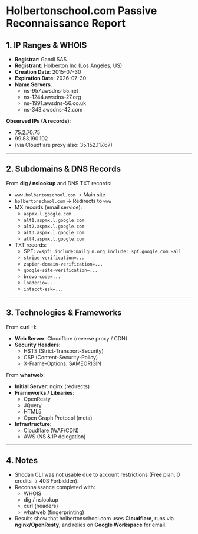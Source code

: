 # Holbertonschool.com Passive Reconnaissance Report

## 1. IP Ranges & WHOIS
- **Registrar**: Gandi SAS
- **Registrant**: Holberton Inc (Los Angeles, US)
- **Creation Date**: 2015-07-30
- **Expiration Date**: 2026-07-30
- **Name Servers**:
  - ns-957.awsdns-55.net
  - ns-1244.awsdns-27.org
  - ns-1991.awsdns-56.co.uk
  - ns-343.awsdns-42.com

**Observed IPs (A records)**:
- 75.2.70.75
- 99.83.190.102
- (via Cloudflare proxy also: 35.152.117.67)

---

## 2. Subdomains & DNS Records
From **dig / nslookup** and DNS TXT records:
- `www.holbertonschool.com` → Main site
- `holbertonschool.com` → Redirects to `www`
- MX records (email service):
  - `aspmx.l.google.com`
  - `alt1.aspmx.l.google.com`
  - `alt2.aspmx.l.google.com`
  - `alt3.aspmx.l.google.com`
  - `alt4.aspmx.l.google.com`
- TXT records:
  - SPF: `v=spf1 include:mailgun.org include:_spf.google.com -all`
  - `stripe-verification=...`
  - `zapier-domain-verification=...`
  - `google-site-verification=...`
  - `brevo-code=...`
  - `loaderio=...`
  - `intacct-esk=...`

---

## 3. Technologies & Frameworks

From **curl -I**:
- **Web Server**: Cloudflare (reverse proxy / CDN)
- **Security Headers**:
  - HSTS (Strict-Transport-Security)
  - CSP (Content-Security-Policy)
  - X-Frame-Options: SAMEORIGIN

From **whatweb**:
- **Initial Server**: nginx (redirects)
- **Frameworks / Libraries**:
  - OpenResty
  - JQuery
  - HTML5
  - Open Graph Protocol (meta)
- **Infrastructure**:
  - Cloudflare (WAF/CDN)
  - AWS (NS & IP delegation)

---

## 4. Notes
- Shodan CLI was not usable due to account restrictions (Free plan, 0 credits → 403 Forbidden).
- Reconnaissance completed with:
  - WHOIS
  - dig / nslookup
  - curl (headers)
  - whatweb (fingerprinting)
- Results show that holbertonschool.com uses **Cloudflare**, runs via **nginx/OpenResty**, and relies on **Google Workspace** for email.